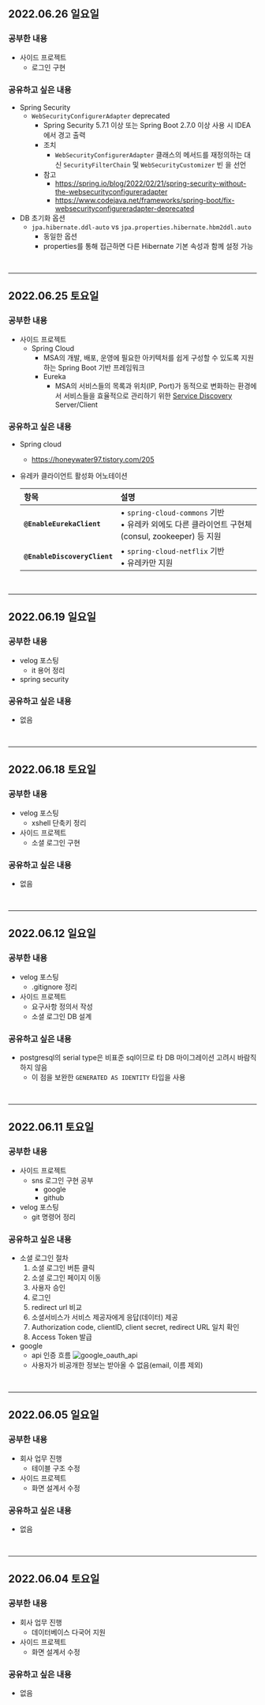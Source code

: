 ## 2022.06.26 일요일
### 공부한 내용
- 사이드 프로젝트
  + 로그인 구현
### 공유하고 싶은 내용
- Spring Security 
  + `WebSecurityConfigurerAdapter` deprecated
    - Spring Security 5.7.1 이상 또는 Spring Boot 2.7.0 이상 사용 시 IDEA에서 경고 출력
    - 조치
      + `WebSecurityConfigurerAdapter` 클래스의 메서드를 재정의하는 대신 `SecurityFilterChain` 및 `WebSecurityCustomizer` 빈 을 선언
    - 참고
      + https://spring.io/blog/2022/02/21/spring-security-without-the-websecurityconfigureradapter
      + https://www.codejava.net/frameworks/spring-boot/fix-websecurityconfigureradapter-deprecated
- DB 초기화 옵션
  + `jpa.hibernate.ddl-auto` vs `jpa.properties.hibernate.hbm2ddl.auto`
    - 동일한 옵션
    - properties를 통해 접근하면 다른 Hibernate 기본 속성과 함께 설정 가능

<br>

---

## 2022.06.25 토요일
### 공부한 내용
- 사이드 프로젝트
  + Spring Cloud
    - MSA의 개발, 배포, 운영에 필요한 아키텍처를 쉽게 구성할 수 있도록 지원하는 Spring Boot 기반 프레임워크
    - Eureka
      + MSA의 서비스들의 목록과 위치(IP, Port)가 동적으로 변화하는 환경에서 서비스들을 효율적으로 관리하기 위한 [Service Discovery](https://kobumddaring.tistory.com/44) Server/Client
### 공유하고 싶은 내용
- Spring cloud
  + https://honeywater97.tistory.com/205
- 유레카 클라이언트 활성화 어노테이션

  |항목|설명|
  |:---|:---|
  |**`@EnableEurekaClient`**|• `spring-cloud-commons` 기반<br>• 유레카 외에도 다른 클라이언트 구현체(consul, zookeeper) 등 지원|
  |**`@EnableDiscoveryClient`**|• `spring-cloud-netflix` 기반<br>• 유레카만 지원|

<br>

---

## 2022.06.19 일요일
### 공부한 내용
- velog 포스팅
    + it 용어 정리
- spring security
### 공유하고 싶은 내용
- 없음
<br>

---

## 2022.06.18 토요일
### 공부한 내용
- velog 포스팅
    + xshell 단축키 정리
- 사이드 프로젝트
    + 소셜 로그인 구현
### 공유하고 싶은 내용
- 없음
<br>

---

## 2022.06.12 일요일
### 공부한 내용
- velog 포스팅
    + .gitignore 정리
- 사이드 프로젝트
    + 요구사항 정의서 작성
    + 소셜 로그인 DB 설계
### 공유하고 싶은 내용
- postgresql의 serial type은 비표준 sql이므로 타 DB 마이그레이션 고려시 바람직하지 않음
    + 이 점을 보완한 `GENERATED AS IDENTITY` 타입을 사용 
<br>

---

## 2022.06.11 토요일
### 공부한 내용
- 사이드 프로젝트
    + sns 로그인 구현 공부
        - google
        - github
- velog 포스팅
    + git 명령어 정리
### 공유하고 싶은 내용
- 소셜 로그인 절차
    1. 소셜 로그인 버튼 클릭
    2. 소셜 로그인 페이지 이동
    3. 사용자 승인
    4. 로그인
    5. redirect url 비교
    6. 소셜서비스가 서비스 제공자에게 응답(데이터) 제공
    7. Authorization code, clientID, client secret, redirect URL 일치 확인
    8. Access Token 발급 
- google
    + api 인증 흐름
![google_oauth_api](https://user-images.githubusercontent.com/74666378/173169275-c9974900-d246-45bd-8969-3d21c40f62ab.png)
    + 사용자가 비공개한 정보는 받아올 수 없음(email, 이름 제외)
<br>

---

## 2022.06.05 일요일
### 공부한 내용
- 회사 업무 진행
    + 테이블 구조 수정
- 사이드 프로젝트
    + 화면 설계서 수정
### 공유하고 싶은 내용
- 없음
<br>

---

## 2022.06.04 토요일
### 공부한 내용
- 회사 업무 진행
    + 데이터베이스 다국어 지원
- 사이드 프로젝트
    + 화면 설계서 수정
### 공유하고 싶은 내용
- 없음
